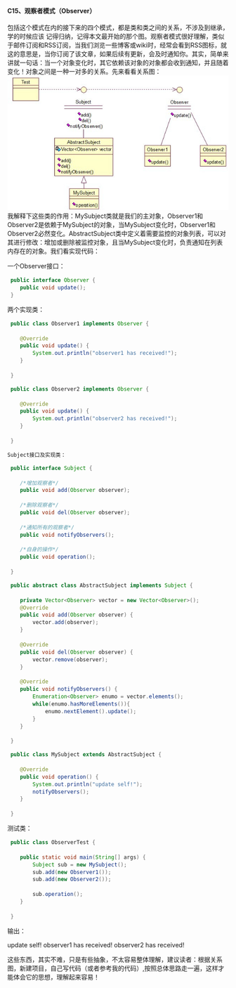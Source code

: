 #### C15、观察者模式（Observer）

包括这个模式在内的接下来的四个模式，都是类和类之间的关系，不涉及到继承，学的时候应该 记得归纳，记得本文最开始的那个图。观察者模式很好理解，类似于邮件订阅和RSS订阅，当我们浏览一些博客或wiki时，经常会看到RSS图标，就这的意思是，当你订阅了该文章，如果后续有更新，会及时通知你。其实，简单来讲就一句话：当一个对象变化时，其它依赖该对象的对象都会收到通知，并且随着变化！对象之间是一种一对多的关系。先来看看关系图：
![img](img4/c15.jpg)
我解释下这些类的作用：MySubject类就是我们的主对象，Observer1和Observer2是依赖于MySubject的对象，当MySubject变化时，Observer1和Observer2必然变化。AbstractSubject类中定义着需要监控的对象列表，可以对其进行修改：增加或删除被监控对象，且当MySubject变化时，负责通知在列表内存在的对象。我们看实现代码：

一个Observer接口：

```java
 public interface Observer {
    public void update();
 }
```

两个实现类：

```java
 public class Observer1 implements Observer {

    @Override  
    public void update() {  
        System.out.println("observer1 has received!");  
    }  

 }
```

```java
 public class Observer2 implements Observer {

    @Override  
    public void update() {  
        System.out.println("observer2 has received!");  
    }  

 }
```

    Subject接口及实现类：

```java
 public interface Subject {

    /*增加观察者*/  
    public void add(Observer observer);  

    /*删除观察者*/  
    public void del(Observer observer);  

    /*通知所有的观察者*/  
    public void notifyObservers();  

    /*自身的操作*/  
    public void operation();  

 }
```

```java
 public abstract class AbstractSubject implements Subject {

    private Vector<Observer> vector = new Vector<Observer>();  
    @Override  
    public void add(Observer observer) {  
        vector.add(observer);  
    }  

    @Override  
    public void del(Observer observer) {  
        vector.remove(observer);  
    }  

    @Override  
    public void notifyObservers() {  
        Enumeration<Observer> enumo = vector.elements();  
        while(enumo.hasMoreElements()){  
            enumo.nextElement().update();  
        }  
    }  

 }
```

```java
 public class MySubject extends AbstractSubject {

    @Override  
    public void operation() {  
        System.out.println("update self!");  
        notifyObservers();  
    }  

 }
```

测试类：

```java
 public class ObserverTest {

    public static void main(String[] args) {  
        Subject sub = new MySubject();  
        sub.add(new Observer1());  
        sub.add(new Observer2());  

        sub.operation();  
    }  

 }
```

输出：

update self!
observer1 has received!
observer2 has received!

这些东西，其实不难，只是有些抽象，不太容易整体理解，建议读者：根据关系图，新建项目，自己写代码（或者参考我的代码）,按照总体思路走一遍，这样才能体会它的思想，理解起来容易！
